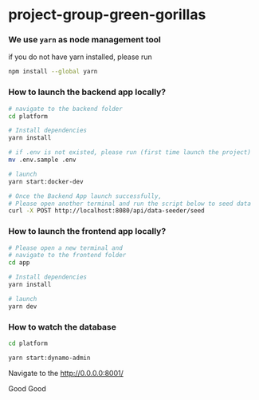 # project-group-green-gorillas

### We use `yarn` as node management tool
if you do not have yarn installed, please run
```bash
npm install --global yarn
```

### How to launch the backend app locally?
```bash
# navigate to the backend folder
cd platform

# Install dependencies
yarn install 

# if .env is not existed, please run (first time launch the project)
mv .env.sample .env

# launch
yarn start:docker-dev

# Once the Backend App launch successfully, 
# Please open another terminal and run the script below to seed data
curl -X POST http://localhost:8080/api/data-seeder/seed
```


### How to launch the frontend app locally?
```bash
# Please open a new terminal and
# navigate to the frontend folder
cd app

# Install dependencies
yarn install 

# launch
yarn dev
```

### How to watch the database
```bash
cd platform

yarn start:dynamo-admin
```
Navigate to the http://0.0.0.0:8001/

Good Good
